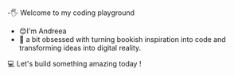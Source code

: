-:raised_hand_with_fingers_splayed: Welcome to my coding playground
-	:blush:I'm Andreea 
- :page_with_curl: a bit obsessed with turning bookish inspiration into code and transforming ideas into digital reality.

:computer: Let's build something amazing today !
<!---
RamonaAndreea94/RamonaAndreea94 is a ✨ special ✨ repository because its `README.md` (this file) appears on your GitHub profile.
You can click the Preview link to take a look at your changes.
--->
